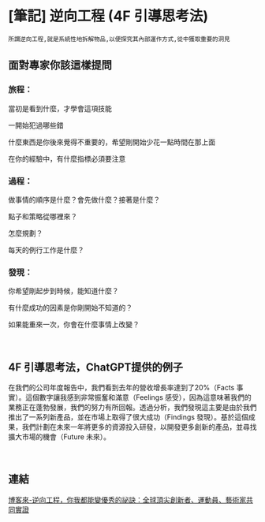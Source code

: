 # [筆記] 逆向工程 (4F 引導思考法) 



`所謂逆向工程,就是系統性地拆解物品,以便探究其內部運作方式,從中獲取重要的洞見`
<!--more-->
## 面對專家你該這樣**提問**

### 旅程：

當初是看到什麼，才學會這項技能

一開始犯過哪些錯

什麼東西是你後來覺得不重要的，希望剛開始少花一點時間在那上面

在你的經驗中，有什麼指標必須要注意

### 過程：

做事情的順序是什麼？會先做什麼？接著是什麼？

點子和策略從哪裡來？

怎麼規劃？

每天的例行工作是什麼？

### 發現：

你希望剛起步到時候，能知道什麼？

有什麼成功的因素是你剛開始不知道的？

如果能重來一次，你會在什麼事情上改變？

‌

## 4F 引導思考法，ChatGPT提供的例子

在我們的公司年度報告中，我們看到去年的營收增長率達到了20%（Facts 事實）。這個數字讓我感到非常振奮和滿意（Feelings 感受），因為這意味著我們的業務正在蓬勃發展，我們的努力有所回報。透過分析，我們發現這主要是由於我們推出了一系列新產品，並在市場上取得了很大成功（Findings 發現）。基於這個成果，我們計劃在未來一年將更多的資源投入研發，以開發更多創新的產品，並尋找擴大市場的機會（Future 未來）。

‌

## 連結

[博客來-逆向工程，你我都能變優秀的祕訣：全球頂尖創新者、運動員、藝術家共同實證](https://www.books.com.tw/products/0010914257 "‌")
